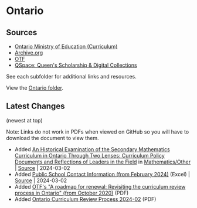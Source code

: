 # Ontario

## Sources 
- [Ontario Ministry of Education (Curriculum)](http://www.edu.gov.on.ca/eng/curriculum/)
- [Archive.org](Archive.org)
- [OTF](https://www.otffeo.on.ca/en/)
- [QSpace: Queen's Scholarship & Digital Collections](https://qspace.library.queensu.ca/home)

See each subfolder for additional links and resources.

View the [Ontario folder](./).

## Latest Changes

(newest at top)

Note: Links do not work in PDFs when viewed on GitHub so you will have to download the document to view them.

- Added [An Historical Examination of the Secondary Mathematics Curriculum in Ontario Through Two Lenses: Curriculum Policy Documents and Reflections of Leaders in the Field](Mathematics/Other/Mueller_Steven_P_201909_MED.pdf) in [Mathematics/Other](Mathematics/Other/) | [Source](https://qspace.library.queensu.ca/server/api/core/bitstreams/cd775b05-22e9-459b-a312-a04da794e6c4/content) | 2024-03-02
- Added [Public School Contact Information (from February 2024)](Admin/public_school_contact_list_february2024_en.xlsx) (Excel) | [Source](https://data.ontario.ca/dataset/ontario-public-school-contact-information) | 2024-03-02
- Added [OTF's "A roadmap for renewal: Revisiting the curriculum review process in Ontario" (from October 2020)](OTF/A-roadmap-for-renewal-Revisiting-the-curriculum-review-process-in-Ontario-2020-10.pdf) (PDF)
- Added [Ontario Curriculum Review Process 2024-02](Admin/Ontario-Curriculum-Review-Process-2024-02.pdf) (PDF)
